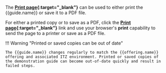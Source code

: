 The **[Print page]{:target="_blank"}** can be used to either print the {{guide.name}} or save it to a PDF file. 

[Print page]: ../print_page/index.html

For either a printed copy or to save as a PDF, click the **[Print page]{:target="_blank"}** link and use your browser's **print** capability to send the page to a printer or save as a PDF file.

!!! Warning "Printed or saved copies can be out of date"

    The {{guide.name}} changes regularly to match the {{offering.name}} offering and associated ITZ environment. Printed or saved copies of the demonstration guide can become out-of-date quickly and result in failed steps. 

